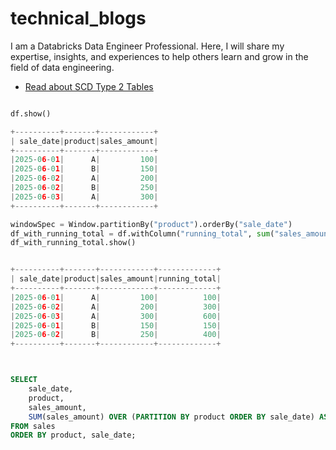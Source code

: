 # technical_blogs
I am a Databricks Data Engineer Professional. Here, I will share my expertise, insights, and experiences to help others learn and grow in the field of data engineering.

- [Read about SCD Type 2 Tables](https://github.com/byambaa1982/technical_blogs/tree/main/scd_type_2_table)

```python

df.show()

+----------+-------+------------+
| sale_date|product|sales_amount|
+----------+-------+------------+
|2025-06-01|      A|         100|
|2025-06-01|      B|         150|
|2025-06-02|      A|         200|
|2025-06-02|      B|         250|
|2025-06-03|      A|         300|
+----------+-------+------------+

windowSpec = Window.partitionBy("product").orderBy("sale_date")
df_with_running_total = df.withColumn("running_total", sum("sales_amount").over(windowSpec))
df_with_running_total.show()


+----------+-------+------------+-------------+
| sale_date|product|sales_amount|running_total|
+----------+-------+------------+-------------+
|2025-06-01|      A|         100|          100|
|2025-06-02|      A|         200|          300|
|2025-06-03|      A|         300|          600|
|2025-06-01|      B|         150|          150|
|2025-06-02|      B|         250|          400|
+----------+-------+------------+-------------+


```
```sql


SELECT
    sale_date,
    product,
    sales_amount,
    SUM(sales_amount) OVER (PARTITION BY product ORDER BY sale_date) AS running_total
FROM sales
ORDER BY product, sale_date;


```